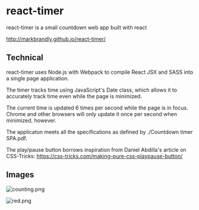 # react-timer
react-timer is a small countdown web app built with react

http://markbrandly.github.io/react-timer/

## Technical

react-timer uses Node.js with Webpack to compile React JSX and SASS into a single page application.

The timer tracks time using JavaScript's Date class, which allows it to accurately track time even while the page is minimized.

The current time is updated 6 times per second while the page is in focus. Chrome and other browsers will only update it once per second when minimized, however.

The applicaton meets all the specifications as defined by ./Countdown timer SPA.pdf.

The play/pause button borrows inspiration from Daniel Abdilla's article on CSS-Tricks: https://css-tricks.com/making-pure-css-playpause-button/

## Images

![counting.png](/sample-iages/counting.png)

![red.png](/sample-iages/red.png)